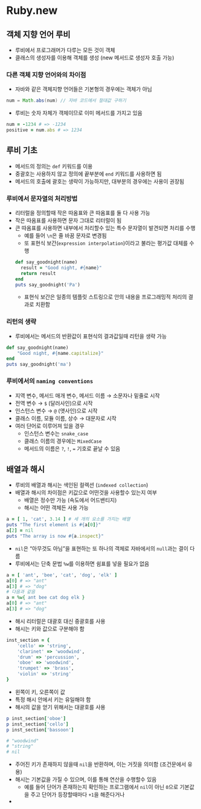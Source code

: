# Ruby.new

## 객체 지향 언어 루비

- 루비에서 프로그래머가 다루는 모든 것이 객체
- 클래스의 생성자를 이용해 객체를 생성 (new 메서드로 생성자 호출 가능)

### 다른 객체 지향 언어와의 차이점

- 자바와 같은 객체지향 언어들은 기본형의 경우에는 객체가 아님

```java
num = Math.abs(num) // 자바 코드에서 절대값 구하기
```

- 루비는 숫자 자체가 객체이므로 이미 메서드를 가지고 있음

```ruby
num = -1234 # => -1234
positive = num.abs # => 1234
```

## 루비 기초

- 메서드의 정의는 `def` 키워드를 이용
- 중괄호는 사용하지 않고 정의에 끝부분에 `end` 키워드를 사용하면 됨
- 메서드의 호출에 괄호는 생략이 가능하지만, 대부분의 경우에는 사용이 권장됨

### 루비에서 문자열의 처리방법

- 리터럴을 정의할때 작은 따옴표와 큰 따옴표를 둘 다 사용 가능
- 작은 따옴표를 사용하면 문자 그대로 리터럴이 됨
- 큰 따옴표를 사용하면 내부에서 처리할수 있는 특수 문자열이 발견되면 처리를 수행
  - 예를 들어 `\n`은 줄 바꿈 문자로 변경됨
  - 또 표현식 보간(`expression interpolation`)이라고 불라는 평가값 대체를 수행
  ```ruby
  def say_goodnight(name)
  	result = "Good night, #{name}"
  	return result
  end
  puts say_goodnight('Pa')
  ```
  - 표현식 보간은 일종의 템플릿 스트링으로 안의 내용을 프로그래밍적 처리의 결과로 치환함

### 리턴의 생략

- 루비에서는 메서드의 반환값이 표현식의 결과값일때 리턴을 생략 가능

```ruby
def say_goodnight(name)
	"Good night, #{name.capitalize}"
end
puts say_goodnight('ma')
```

### 루비에서의 `naming conventions`

- 지역 변수, 메서드 매개 변수, 메서드 이름 → 소문자나 밑줄로 시작
- 전역 변수 → `$` (달러사인)으로 시작
- 인스턴스 변수 → `@` (앳사인)으로 시작
- 클래스 이름, 모듈 이름, 상수 → 대문자로 시작
- 여러 단어로 이루어져 있을 경우
  - 인스턴스 변수는 `snake_case`
  - 클래스 이름의 경우에는 `MixedCase`
  - 메서드의 이름은 `?`, `!`, `=` 기호로 끝날 수 있음

## 배열과 해시

- 루비의 배열과 해시는 색인된 컬렉션 (`indexed collection`)
- 배열과 해시의 차이점은 키값으로 어떤것을 사용할수 있는지 여부
  - 배열은 정수만 가능 (속도에서 어드밴티지)
  - 해시는 어떤 객체든 사용 가능

```ruby
a = [ 1, 'cat', 3.14 ] # 세 개의 요소를 가지는 배열
puts "The first element is #{a[0]}"
a[2] = nil
puts "The array is now #{a.inspect}"
```

- `nil`은 “아무것도 아님”을 표현하는 또 하나의 객체로 자바에서의 `null`과는 결이 다름
- 루비에서는 단축 문법 `%w`를 이용하면 쉼표를 넣을 필요가 없음

```ruby
a = [ 'ant', 'bee', 'cat', 'dog', 'elk' ]
a[0] # => "ant"
a[3] # => "dog"
# 다음과 같음
a = %w{ ant bee cat dog elk }
a[0] # => "ant"
a[3] # => "dog"
```

- 해시 리터럴은 대괄호 대신 중괄호를 사용
- 해시는 키와 값으로 구분해야 함

```ruby
inst_section = {
	'cello' => 'string',
	'clarinet' => 'woodwind',
	'drum' => 'percussion',
	'oboe' => 'woodwind',
	'trumpet' => 'brass',
	'violin' => 'string'
}
```

- 왼쪽이 키, 오른쪽이 값
- 특정 해시 안에서 키는 유일해야 함
- 해시의 값을 얻기 위해서는 대괄호를 사용

```ruby
p inst_section['oboe']
p inst_section['cello']
p inst_section['bassoon']

# "woodwind"
# "string"
# nil
```

- 주어진 키가 존재하지 않을때 `nil`을 반환하며, 이는 거짓을 의미함 (조건문에서 유용)
- 해시는 기본값을 가질 수 있으며, 이를 통해 연산을 수행할수 있음
  - 예를 들어 단어가 존재하는지 확인하는 프로그램에서 `nil`이 아닌 `0`으로 기본값을 주고 단어가 등장할때마다 `+1`을 해준다거나
-
